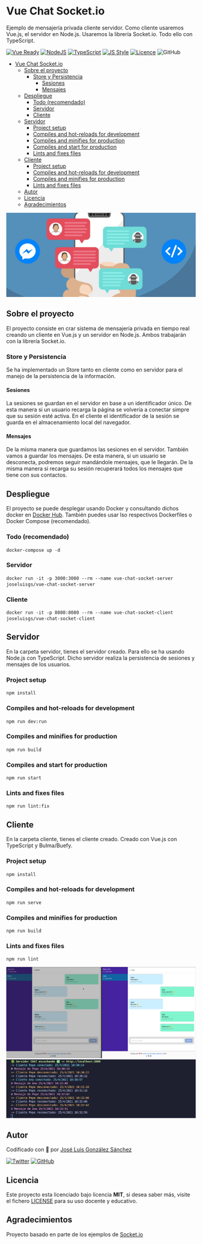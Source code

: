 # Vue Chat Socket.io
Ejemplo de mensajería privada cliente servidor. Como cliente usaremos Vue.js, el servidor en Node.js. Usaremos la librería Socket.io. Todo ello con TypeScript.

[![Vue Ready](https://img.shields.io/badge/Vue.js-%20Ready-%2342b983)](https://es.vuejs.org/)
[![NodeJS](https://img.shields.io/badge/NodeJS-Ready-83BA63)](https://nodejs.org/es/)
[![TypeScript](https://img.shields.io/badge/TypeScript-Ready-3178c6)](https://www.typescriptlang.org/)
[![JS Style](https://img.shields.io/badge/JS%20Style-AirBnB-ff69b4)](https://airbnb.io/javascript)
[![Licence](https://img.shields.io/github/license/joseluisgs/todo-native-script)](./LICENSE)
![GitHub](https://img.shields.io/github/last-commit/joseluisgs/vue-chat-socket)

- [Vue Chat Socket.io](#vue-chat-socketio)
  - [Sobre el proyecto](#sobre-el-proyecto)
    - [Store y Persistencia](#store-y-persistencia)
      - [Sesiones](#sesiones)
      - [Mensajes](#mensajes)
  - [Despliegue](#despliegue)
    - [Todo (recomendado)](#todo-recomendado)
    - [Servidor](#servidor)
    - [Cliente](#cliente)
  - [Servidor](#servidor-1)
    - [Project setup](#project-setup)
    - [Compiles and hot-reloads for development](#compiles-and-hot-reloads-for-development)
    - [Compiles and minifies for production](#compiles-and-minifies-for-production)
    - [Compiles and start for production](#compiles-and-start-for-production)
    - [Lints and fixes files](#lints-and-fixes-files)
  - [Cliente](#cliente-1)
    - [Project setup](#project-setup-1)
    - [Compiles and hot-reloads for development](#compiles-and-hot-reloads-for-development-1)
    - [Compiles and minifies for production](#compiles-and-minifies-for-production-1)
    - [Lints and fixes files](#lints-and-fixes-files-1)
  - [Autor](#autor)
  - [Licencia](#licencia)
  - [Agradecimientos](#agradecimientos)

![imagen](image.jpeg)
## Sobre el proyecto

El proyecto consiste en crar sistema de mensajería privada en tiempo real creando un cliente en Vue.js y un servidor en Node.js. Ambos trabajarán con la librería Socket.io.

### Store y Persistencia
Se ha implementado un Store tanto en cliente como en servidor para el manejo de la persistencia de la información.

#### Sesiones
La sesiones se guardan en el servidor en base a un identificador único. De esta manera si un usuario recarga la página se volvería a conectar simpre que su sesión esté activa. En el cliente el identificador de la sesión se guarda en el almacenamiento local del navegador.

#### Mensajes
De la misma manera que guardamos las sesiones en el servidor. También vamos a guardar los mensajes. De esta manera, si un usuario se desconecta, podremos seguir mandándole mensajes, que le llegarán. De la misma manera si recarga su sesión recuperará todos los mensajes que tiene con sus contactos.

## Despliegue
El proyecto se puede desplegar usando Docker y consultando dichos docker en [Docker Hub](https://hub.docker.com/repositories). También puedes usar lso respectivos Dockerfiles o Docker Compose (recomendado).

### Todo (recomendado)
```
docker-compose up -d  
```

### Servidor
```
docker run -it -p 3000:3000 --rm --name vue-chat-socket-server joseluisgs/vue-chat-socket-server
```
### Cliente
```
docker run -it -p 8080:8080 --rm --name vue-chat-socket-client joseluisgs/vue-chat-socket-client
```

## Servidor
En la carpeta servidor, tienes el servidor creado. Para ello se ha usando Node.js con TypeScript. Dicho servidor realiza la persistencia de sesiones y mensajes de los usuarios.

### Project setup
```
npm install
```

### Compiles and hot-reloads for development
```
npm run dev:run
```

### Compiles and minifies for production
```
npm run build
```

### Compiles and start for production
```
npm run start
```

### Lints and fixes files
```
npm run lint:fix
```

## Cliente 
En la carpeta cliente, tienes el cliente creado. Creado con Vue.js con TypeScript y Bulma/Buefy.

### Project setup
```
npm install
```

### Compiles and hot-reloads for development
```
npm run serve
```

### Compiles and minifies for production
```
npm run build
```

### Lints and fixes files
```
npm run lint
```

![imagen](image.png)
![imagen](image2.png)

## Autor

Codificado con :sparkling_heart: por [José Luis González Sánchez](https://twitter.com/joseluisgonsan)

[![Twitter](https://img.shields.io/twitter/follow/joseluisgonsan?style=social)](https://twitter.com/joseluisgonsan)
[![GitHub](https://img.shields.io/github/followers/joseluisgs?style=social)](https://github.com/joseluisgs)

## Licencia

Este proyecto esta licenciado bajo licencia **MIT**, si desea saber más, visite el fichero
[LICENSE](./LICENSE) para su uso docente y educativo.

## Agradecimientos
Proyecto basado en parte de los ejemplos de [Socket.io](https://socket.io/get-started/private-messaging-part-1/)
